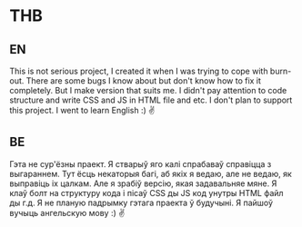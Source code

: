 # THB
## EN
This is not serious project, I created it when I was trying to cope with burn-out. There are some bugs I know about but don't know how to fix it completely. But I make version that suits me. I didn't pay attention to code structure and write CSS and JS in HTML file and etc. I don't plan to support this project. I went to learn English :) ✌

## BE
Гэта не сур'ёзны праект. Я стварыў яго калі спрабаваў справіцца з выгараннем. Тут ёсць некаторыя багі, аб якіх я ведаю, але не ведаю, як выправіць іх цалкам. Але я зрабіў версію, якая задавальняе мяне. Я клаў болт на структуру кода і пісаў CSS ды JS код унутры HTML файл ды г.д. Я не планую падрымку гэтага праекта ў будучыні. Я пайшоў вучыць ангельскую мову :) ✌
